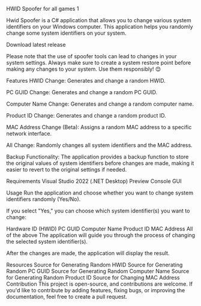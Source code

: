 HWID Spoofer for all games
1

Hwid Spoofer is a C# application that allows you to change various system identifiers on your Windows computer. This application helps you randomly change some system identifiers on your system.

Download latest release

Please note that the use of spoofer tools can lead to changes in your system settings. Always make sure to create a system restore point before making any changes to your system. Use them responsibly! 😊

Features
HWID Change: Generates and change a random HWID.

PC GUID Change: Generates and change a random PC GUID.

Computer Name Change: Generates and change a random computer name.

Product ID Change: Generates and change a random product ID.

MAC Address Change (Beta): Assigns a random MAC address to a specific network interface.

All Change: Randomly changes all system identifiers and the MAC address.

Backup Functionality: The application provides a backup function to store the original values of system identifiers before changes are made, making it easier to revert to the original settings if needed.

Requirements
Visual Studio 2022 (.NET Desktop)
Preview
Console GUI

Usage
Run the application and choose whether you want to change system identifiers randomly (Yes/No).

If you select "Yes," you can choose which system identifier(s) you want to change:

Hardware ID (HWID)
PC GUID
Computer Name
Product ID
MAC Address
All of the above
The application will guide you through the process of changing the selected system identifier(s).

After the changes are made, the application will display the result.

Resources
Source for Generating Random HWID
Source for Generating Random PC GUID
Source for Generating Random Computer Name
Source for Generating Random Product ID
Source for Changing MAC Address
Contribution
This project is open-source, and contributions are welcome. If you'd like to contribute by adding features, fixing bugs, or improving the documentation, feel free to create a pull request.
